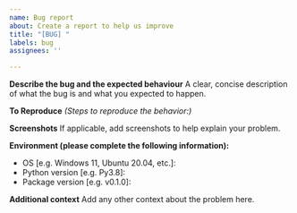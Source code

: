 ```yaml
---
name: Bug report
about: Create a report to help us improve
title: "[BUG] "
labels: bug
assignees: ''

---
```


**Describe the bug and the expected behaviour**
A clear, concise description of what the bug is and what you expected to happen.

**To Reproduce**
_(Steps to reproduce the behavior:)_

**Screenshots**
If applicable, add screenshots to help explain your problem.

**Environment (please complete the following information):**
 - OS [e.g. Windows 11, Ubuntu 20.04, etc.]:
 - Python version [e.g. Py3.8]:
 - Package version [e.g. v0.1.0]:

**Additional context**
Add any other context about the problem here.
